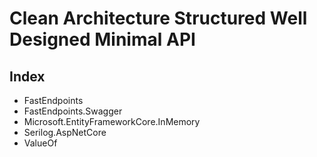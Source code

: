 # Clean Architecture Structured Well Designed Minimal API

## Index
- FastEndpoints
- FastEndpoints.Swagger
- Microsoft.EntityFrameworkCore.InMemory
- Serilog.AspNetCore
- ValueOf